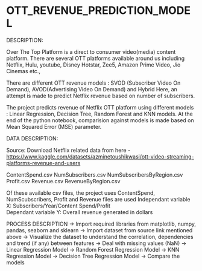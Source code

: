 # OTT_REVENUE_PREDICTION_MODEL

DESCRIPTION: 

Over The Top Platform is a direct to consumer video(media) content platform. There are several OTT platforms available around us including Netflix, Hulu, youtube, Disney Hotstar, Zee5, Amazon Prime Video, Jio Cinemas etc.,

There are different OTT revenue models : SVOD (Subscriber Video On Demand), AVOD(Advertising Video On Demand) and Hybrid
Here, an attempt is made to predict Netflix revenue based on number of subscribers.

The project predicts revenue of Netflix OTT platform using different models : Linear Regression, Decision Tree, Random Forest and KNN models.
At the end of the python notebook, comparision against models is made based on Mean Squared Error (MSE) parameter.

DATA DESCRIPTION:

Source: Download Netflix related data from here - https://www.kaggle.com/datasets/azminetoushikwasi/ott-video-streaming-platforms-revenue-and-users 

ContentSpend.csv
NumSubscribers.csv
NumSubscribersByRegion.csv
Profit.csv
Revenue.csv
RevenueByRegion.csv

Of these available csv files, the project uses ContentSpend, NumScubscribers, Profit and Revenue files are used
Independant variable X: Subscribers/Year/Content Spend/Profit  
Dependant variable Y: Overall revenue generated in dollars

PROCESS DESCRIPTION
-> Import required libraries from matplotlib, numpy, pandas, seaborn and sklearn
-> Import dataset from source link mentioned above
-> Visualize the dataset to understand the correlation, dependencies and trend (if any) between features
-> Deal with missing values (NaN)
-> Linear Regression Model
-> Random Forest Regression Model
-> KNN Regression Model
-> Decision Tree Regression Model
-> Compare the models


